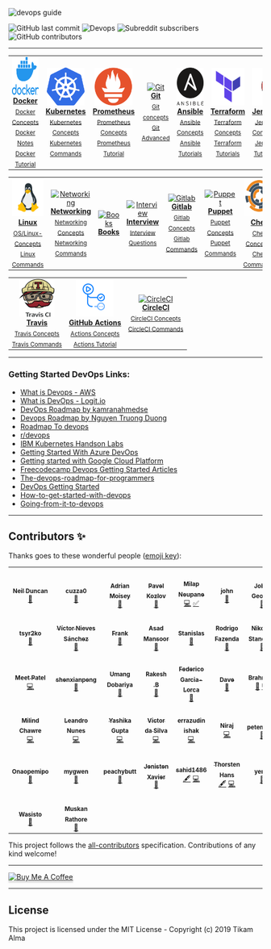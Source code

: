 

![devops guide](https://github.com/Tikam02/DevOps-Guide/blob/master/img/devops-guide.png)

![GitHub last commit](https://img.shields.io/github/last-commit/Tikam02/DevOps_Cheatsheet?style=for-the-badge)   ![Devops](https://img.shields.io/badge/Development-Operations-blue?style=for-the-badge) ![Subreddit subscribers](https://img.shields.io/reddit/subreddit-subscribers/devops?style=for-the-badge) ![GitHub contributors](https://img.shields.io/github/contributors/Tikam02/DevOps-Guide?style=for-the-badge)

<!-- <p>
		<a href="https://triplebyte.com/a/UEmYALe/d">
		<b>Looking for a job?</b> 
			<br>
			No resume needed. Just prove you can code. Take Triplebyte’s quiz 
      and go straight to final onsite interviews!
			<br>
			<div>
				<img src="https://github.com/Tikam02/DevOps-Guide/blob/master/img/logo/Triplebyte_Logo_Default.png" width="500" hieght="400"  alt="Tripblebyte" align="middle">
			</div>
		</a>
	</p>
	
	 -->
	
*******************


<center>
<table>
 <tr>
<td align="center"><a href="./Container-orchestration/Docker"><img src="img/docker.png" width="75px;" height="75px;" alt="Docker"/><br/><b>Docker</b></a><br /><sub><a href="./Container-orchestration/Docker/docker-concepts.md">Docker Concepts</a></sub><br><sub><a href="./Container-orchestration/Docker/docker-notes.md">Docker Notes</a></sub><br><sub><a href="./Container-orchestration/Docker">Docker Tutorial</a></sub></td>
     <td align="center"><a href="./Container-orchestration/kubernetes"><img src="img/logo/kubernetes.png" width="75px;" height="75px;" alt="kubernetes"/><br /><b>Kubernetes</b></a><br /><sub><a href="./Container-orchestration/kubernetes/kuber-concepts.md">Kubernetes Concepts</a></sub><br><sub><a href="./Container-orchestration/kubernetes/kubernetes-commands.md">Kubernetes Commands</a></sub></td>
    <td align="center"><a href="./observability/Prometheus"><img src="img/logo/prometheus.png" width="75px;" height="75px;" alt="Prometheus"/><br /><b>Prometheus</b></a><br /><sub><a href="./observability/Prometheus/prometheus-concepts.md">Prometheus Concepts</a></sub><br><sub><a href="./observability/Prometheus/prometheus-tutorials.md">Prometheus Tutorial</a></sub></td>
    <td align="center"><a href="./CI-CD/git"><img src="img/logo/git.png" width="90px;" height="75px;" alt="Git"/><br /><b>Git</b></a><br/><sub><a href="./CI-CD/git">Git concepts</a></sub><br><sub><a href="./CI-CD/git/git-advanced.md">Git Advanced</a></sub></td>
    <td align="center"><a href="./Infrastructure-provisioning/Ansible"><img src="img/logo/ansible.png" width="70px;" height="75px;" alt="Ansible"/><br /><b>Ansible</b></a><br /><sub><a href="./Infrastructure-provisioning/Ansible/ansible-concepts.md"> Ansible Concepts</a></sub><br><sub><a href="./Infrastructure-provisioning/Ansible/ansible-tutorials.md"> Ansible Tutorials</a></sub></td>
    <td align="center"><a href="./Infrastructure-provisioning/Terraform"><img src="img/logo/terraform.png" width="65px;" height="75px;" alt="Terraform"/><br /><b>Terraform </b></a><br /><sub><a href="./Infrastructure-provisioning/Terraform/terraform-concepts.md">Terraform Concepts</a></sub><br><sub><a href="./Infrastructure-provisioning/Terraform/terraform-tutorials.md"> Terraform Tutorials</a></sub></td>
    <td align="center"><a href="./CI-CD/jenkins"><img src="img/logo/jenkins.png" width="100x;" height="75px;" alt="Jenkins"/><br /><b>Jenkins</b></a><br /><sub><a href="./CI-CD/jenkins/jenkins-concepts.md">Jenkins Concepts</a></sub><br><sub><a href="./CI-CD/jenkins/jenkins-tutorials.md">Jenkins Tutorials</a></sub></td>
  </tr>
   
   
 </table>
</center>
   
<center>
<table>

   <tr>
    <td align="center"><a href="./OS"><img src="img/logo/linux.png" width="75x;" height="75px;" alt="Linux"/><br /><b>Linux</b></a><br /><sub><a href="./OS/os-concepts.md">OS/Linux-Concepts</a></sub><br><sub><a href="./OS/os-commands.md">Linux Commands</a></sub></td>
     <td align="center"><a href="./Networking"><img src="img/logo/network.png" width="80x;" height="75px;" alt="Networking"/><br /><b>Networking</b></a><br /><sub><a href="./Networking/networking-concepts.md">Networking Concepts</a></sub><br><sub><a href="./Networking/networking-commands.md">Networking Commands</a></sub></td>
    <td align="center"><a href="./Books"><img src="img/logo/books.png" width="80x;" height="75px;" alt="Books"/><br /><b>Books</b></a><br /><sub></td>
    <td align="center"><a href="./Interview"><img src="img/logo/interview.png" width="80x;" height="75px;" alt="Interview"/><br /><b>Interview </b></a><br /><sub><a href="./Interview/Dev-ops-Interview.md">Interview Questions</a></sub></td>
    <td align="center"><a href="./CI-CD/GitlabCi"><img src="img/logo/gitlab.png" width="80x;" height="75px;" alt="Gitlab"/><br /><b>Gitlab</b></a><br /><sub><a href="./CI-CD/GitlabCi/gitlab-concepts.md">Gitlab Concepts</a></sub><br><sub><a href="./CI-CD/GitlabCi/gitlab-commands.md">Gitlab Commands</a></sub></td>
    <td align="center"><a href="./Infrastructure-provisioning/Puppet"><img src="img/logo/puppet.png" width="100x;" height="75px;" alt="Puppet"/><br /><b>Puppet</b></a><br /><sub><a href="./Infrastructure-provisioning/Puppet/puppet-concepts.md">Puppet Concepts</a></sub><br><sub><a href="./Infrastructure-provisioning/Puppet/puppet-commands.md">Puppet Commands</a></sub></td>
    <td align="center"><a href="./Infrastructure-provisioning/Chef"><img src="img/logo/chef.jpg" width="80x;" height="75px;" alt="Chef"/><br /><b>Chef</b></a><br /><sub><a href="./Infrastructure-provisioning/Chef/chef-concepts.md">Chef Concepts</a></sub><br><sub><a href="./Infrastructure-provisioning/Chef/chef-commands.md">Chef Commands</a></sub></td>
   
  </tr>
  
 </table>
</center>

 <center>
<table>

   <tr>
    <td align="center"><a href="./CI-CD/TravisCi"><img src="img/logo/travisci.png" width="70x;" height="75px;" alt="Gitlab"/><br /><b>Travis</b></a><br /><sub><a href="./CI-CD/TravisCi/travis-concepts.md">Travis Concepts</a></sub><br><sub><a href="./CI-CD/TravisCi/travis-commands.md">Travis Commands</a></sub></td>
    <td align="center"><a href="./CI-CD/Actions"><img src="img/logo/actions.png" width="75x;" height="75px;" alt="Actions"/><br /><b>GitHub Actions</b></a><br /><sub><a href="./CI-CD/Actions/github-actions-concepts.md">Actions Concepts</a></sub><br><sub><a href="./CI-CD/Actions/github-actions-tutorial.md">Actions Tutorial</a></sub></td>
    <td align="center"><a href="./CI-CD/CircleCI"><img src="img/logo/circleci.png" width="70x;" height="75px;" alt="CircleCI"/><br /><b>CircleCI</b></a><br /><sub><a href="./CI-CD/CircleCI/circleci-concepts.md">CircleCI Concepts</a></sub><br><sub><a href="./CI-CD/CircleCI/circleci-commands.md">CircleCI Commands</a></sub></td>
  </tr>
  
 </table>
</center>








********************


### Getting Started DevOps Links:

- [What is Devops - AWS](https://aws.amazon.com/devops/what-is-devops/)
- [What is DevOps - Logit.io](https://logit.io/blog/post/what-is-devops)
- [DevOps Roadmap by kamranahmedse](https://github.com/kamranahmedse/developer-roadmap/blob/master/img/devops.png)
- [Devops Roadmap by Nguyen Truong Duong](https://github.com/raycad/devops-roadmap)
- [Roadmap To devops](https://medium.com/faun/the-roadmap-to-become-a-devops-dude-from-server-to-serverless-dd97420f640e)
- [r/devops](https://www.reddit.com/r/devops/)
- [IBM Kubernetes Handson Labs](https://github.com/IBM/kube101/tree/master/workshop)
- [Getting Started With Azure DevOps](https://github.com/microsoft/azuredevopslabs)
- [Getting started with Google Cloud Platform](https://cloud.google.com/gcp/getting-started/)
- [Freecodecamp Devops Getting Started Articles](https://www.freecodecamp.org/news/tag/devops/)
- [The-devops-roadmap-for-programmers](https://dzone.com/articles/the-devops-roadmap-for-programmers)
- [DevOps Getting Started](https://medium.com/@devfire/how-to-become-a-devops-engineer-in-six-months-or-less-366097df7737)
- [How-to-get-started-with-devops](https://dev.to/liquid_chickens/how-to-get-started-with-devops)
- [Going-from-it-to-devops](https://medium.com/better-programming/going-from-it-to-devops-996192520331)
  
**************************


## Contributors ✨

Thanks goes to these wonderful people ([emoji key](https://allcontributors.org/docs/en/emoji-key)):

<!-- ALL-CONTRIBUTORS-LIST:START - Do not remove or modify this section -->
<!-- prettier-ignore-start -->
<!-- markdownlint-disable -->
<table>
  <tr>
    <td align="center"><a href="http://www.ghostwheel.co.uk"><img src="https://avatars0.githubusercontent.com/u/652579?v=4" width="100px;" alt=""/><br /><sub><b>Neil Duncan</b></sub></a><br /><a href="https://github.com/Tikam02/DevOps-Guide/commits?author=neilduncan" title="Documentation">📖</a></td>
    <td align="center"><a href="https://github.com/cuzza0"><img src="https://avatars0.githubusercontent.com/u/8264053?v=4" width="100px;" alt=""/><br /><sub><b>cuzza0</b></sub></a><br /><a href="https://github.com/Tikam02/DevOps-Guide/commits?author=cuzza0" title="Documentation">📖</a></td>
    <td align="center"><a href="https://adrianmoisey.gitlab.com/"><img src="https://avatars3.githubusercontent.com/u/736329?v=4" width="100px;" alt=""/><br /><sub><b>Adrian Moisey</b></sub></a><br /><a href="https://github.com/Tikam02/DevOps-Guide/commits?author=adrianmoisey" title="Documentation">📖</a></td>
    <td align="center"><a href="https://github.com/Win32Sector"><img src="https://avatars3.githubusercontent.com/u/7781383?v=4" width="100px;" alt=""/><br /><sub><b>Pavel Kozlov</b></sub></a><br /><a href="#question-Win32Sector" title="Answering Questions">💬</a></td>
    <td align="center"><a href="https://github.com/milap-neupane"><img src="https://avatars0.githubusercontent.com/u/2145263?v=4" width="100px;" alt=""/><br /><sub><b>Milap Neupane</b></sub></a><br /><a href="https://github.com/Tikam02/DevOps-Guide/commits?author=milap-neupane" title="Code">💻</a> <a href="#tutorial-milap-neupane" title="Tutorials">✅</a></td>
    <td align="center"><a href="https://johnoctubre.me/"><img src="https://avatars0.githubusercontent.com/u/1725315?v=4" width="100px;" alt=""/><br /><sub><b>john</b></sub></a><br /><a href="https://github.com/Tikam02/DevOps-Guide/commits?author=johnoct" title="Documentation">📖</a></td>
    <td align="center"><a href="https://www.linkedin.com/in/jobin-george-364bbb127/"><img src="https://avatars0.githubusercontent.com/u/26024383?v=4" width="100px;" alt=""/><br /><sub><b>Jobin George</b></sub></a><br /><a href="https://github.com/Tikam02/DevOps-Guide/commits?author=jobintweets" title="Documentation">📖</a></td>
  </tr>
  <tr>
    <td align="center"><a href="https://github.com/tsyr2ko"><img src="https://avatars3.githubusercontent.com/u/344274?v=4" width="100px;" alt=""/><br /><sub><b>tsyr2ko</b></sub></a><br /><a href="https://github.com/Tikam02/DevOps-Guide/commits?author=tsyr2ko" title="Documentation">📖</a></td>
    <td align="center"><a href="https://twitter.com/VictorNS69"><img src="https://avatars2.githubusercontent.com/u/10101065?v=4" width="100px;" alt=""/><br /><sub><b>Víctor Nieves Sánchez</b></sub></a><br /><a href="https://github.com/Tikam02/DevOps-Guide/commits?author=VictorNS69" title="Documentation">📖</a></td>
    <td align="center"><a href="https://blog.acropanda.top/"><img src="https://avatars1.githubusercontent.com/u/25024102?v=4" width="100px;" alt=""/><br /><sub><b>Frank</b></sub></a><br /><a href="https://github.com/Tikam02/DevOps-Guide/commits?author=acrofrank" title="Documentation">📖</a></td>
    <td align="center"><a href="https://medium.com/@asadmansoor"><img src="https://avatars0.githubusercontent.com/u/7865693?v=4" width="100px;" alt=""/><br /><sub><b>Asad Mansoor</b></sub></a><br /><a href="https://github.com/Tikam02/DevOps-Guide/commits?author=asadmansr" title="Documentation">📖</a></td>
    <td align="center"><a href="https://angristan.xyz"><img src="https://avatars1.githubusercontent.com/u/11699655?v=4" width="100px;" alt=""/><br /><sub><b>Stanislas</b></sub></a><br /><a href="https://github.com/Tikam02/DevOps-Guide/commits?author=angristan" title="Documentation">📖</a></td>
    <td align="center"><a href="https://www.linkedin.com/in/rodrigofazenda/"><img src="https://avatars2.githubusercontent.com/u/12849476?v=4" width="100px;" alt=""/><br /><sub><b>Rodrigo Fazenda</b></sub></a><br /><a href="https://github.com/Tikam02/DevOps-Guide/commits?author=rodrigofazenda" title="Documentation">📖</a></td>
    <td align="center"><a href="https://github.com/nkstanchev"><img src="https://avatars0.githubusercontent.com/u/22329266?v=4" width="100px;" alt=""/><br /><sub><b>Nikolay Stanchev</b></sub></a><br /><a href="https://github.com/Tikam02/DevOps-Guide/commits?author=nkstanchev" title="Documentation">📖</a></td>
  </tr>
  <tr>
    <td align="center"><a href="https://github.com/meet59patel"><img src="https://avatars2.githubusercontent.com/u/45785817?v=4" width="100px;" alt=""/><br /><sub><b>Meet Patel</b></sub></a><br /><a href="https://github.com/Tikam02/DevOps-Guide/commits?author=meet59patel" title="Code">💻</a></td>
    <td align="center"><a href="https://shenxianpeng.github.io"><img src="https://avatars1.githubusercontent.com/u/3353385?v=4" width="100px;" alt=""/><br /><sub><b>shenxianpeng</b></sub></a><br /><a href="https://github.com/Tikam02/DevOps-Guide/commits?author=shenxianpeng" title="Documentation">📖</a></td>
    <td align="center"><a href="https://github.com/Umang2002"><img src="https://avatars3.githubusercontent.com/u/56287922?v=4" width="100px;" alt=""/><br /><sub><b>Umang Dobariya</b></sub></a><br /><a href="https://github.com/Tikam02/DevOps-Guide/commits?author=Umang2002" title="Documentation">📖</a></td>
    <td align="center"><a href="https://github.com/Revenge-Rakesh"><img src="https://avatars2.githubusercontent.com/u/36032275?v=4" width="100px;" alt=""/><br /><sub><b>Rakesh .B</b></sub></a><br /><a href="https://github.com/Tikam02/DevOps-Guide/commits?author=Revenge-Rakesh" title="Documentation">📖</a></td>
    <td align="center"><a href="https://github.com/fedGL"><img src="https://avatars3.githubusercontent.com/u/30448072?v=4" width="100px;" alt=""/><br /><sub><b>Federico Garcia-Lorca</b></sub></a><br /><a href="https://github.com/Tikam02/DevOps-Guide/commits?author=fedGL" title="Documentation">📖</a></td>
    <td align="center"><a href="https://github.com/kawaiipantsu"><img src="https://avatars0.githubusercontent.com/u/12233528?v=4" width="100px;" alt=""/><br /><sub><b>Dave</b></sub></a><br /><a href="https://github.com/Tikam02/DevOps-Guide/commits?author=kawaiipantsu" title="Documentation">📖</a></td>
    <td align="center"><a href="https://listout.github.io/mysite/"><img src="https://avatars1.githubusercontent.com/u/66715002?v=4" width="100px;" alt=""/><br /><sub><b>Brahmajit</b></sub></a><br /><a href="https://github.com/Tikam02/DevOps-Guide/commits?author=listout" title="Documentation">📖</a> <a href="https://github.com/Tikam02/DevOps-Guide/commits?author=listout" title="Code">💻</a></td>
  </tr>
  <tr>
    <td align="center"><a href="https://milindchawre.github.io/"><img src="https://avatars0.githubusercontent.com/u/21288765?v=4" width="100px;" alt=""/><br /><sub><b>Milind Chawre</b></sub></a><br /><a href="https://github.com/Tikam02/DevOps-Guide/commits?author=milindchawre" title="Code">💻</a></td>
    <td align="center"><a href="http://lnfnunes.com.br"><img src="https://avatars1.githubusercontent.com/u/2450417?v=4" width="100px;" alt=""/><br /><sub><b>Leandro Nunes</b></sub></a><br /><a href="https://github.com/Tikam02/DevOps-Guide/commits?author=lnfnunes" title="Code">💻</a></td>
    <td align="center"><a href="https://github.com/creativeyashi"><img src="https://avatars2.githubusercontent.com/u/56039343?v=4" width="100px;" alt=""/><br /><sub><b>Yashika Gupta</b></sub></a><br /><a href="https://github.com/Tikam02/DevOps-Guide/commits?author=creativeyashi" title="Code">💻</a></td>
    <td align="center"><a href="https://www.linkedin.com/in/victor-da-silva-a75951138/"><img src="https://avatars3.githubusercontent.com/u/40555247?v=4" width="100px;" alt=""/><br /><sub><b>Victor da Silva</b></sub></a><br /><a href="https://github.com/Tikam02/DevOps-Guide/commits?author=VictordaSiIva" title="Code">💻</a></td>
    <td align="center"><a href="https://github.com/errazudin"><img src="https://avatars2.githubusercontent.com/u/539687?v=4" width="100px;" alt=""/><br /><sub><b>errazudin ishak</b></sub></a><br /><a href="https://github.com/Tikam02/DevOps-Guide/commits?author=errazudin" title="Code">💻</a></td>
    <td align="center"><a href="https://github.com/waniniraj"><img src="https://avatars0.githubusercontent.com/u/20483354?v=4" width="100px;" alt=""/><br /><sub><b>Niraj</b></sub></a><br /><a href="https://github.com/Tikam02/DevOps-Guide/commits?author=waniniraj" title="Code">💻</a></td>
    <td align="center"><a href="https://github.com/petemadis"><img src="https://avatars1.githubusercontent.com/u/44151476?v=4" width="100px;" alt=""/><br /><sub><b>petemadis</b></sub></a><br /><a href="https://github.com/Tikam02/DevOps-Guide/commits?author=petemadis" title="Documentation">📖</a></td>
  </tr>
  <tr>
    <td align="center"><a href="http://onaopewapo.wordpress.com"><img src="https://avatars1.githubusercontent.com/u/64684770?v=4" width="100px;" alt=""/><br /><sub><b>Onaopemipo</b></sub></a><br /><a href="https://github.com/Tikam02/DevOps-Guide/commits?author=Onaope" title="Documentation">📖</a></td>
    <td align="center"><a href="https://github.com/mygwen"><img src="https://avatars2.githubusercontent.com/u/56973180?v=4" width="100px;" alt=""/><br /><sub><b>mygwen</b></sub></a><br /><a href="https://github.com/Tikam02/DevOps-Guide/commits?author=mygwen" title="Documentation">📖</a></td>
    <td align="center"><a href="https://github.com/cjjp-sushi"><img src="https://avatars2.githubusercontent.com/u/44535517?v=4" width="100px;" alt=""/><br /><sub><b>peachybutt</b></sub></a><br /><a href="https://github.com/Tikam02/DevOps-Guide/commits?author=cjjp-sushi" title="Documentation">📖</a></td>
    <td align="center"><a href="https://github.com/jenistenxavier"><img src="https://avatars1.githubusercontent.com/u/43406772?v=4" width="100px;" alt=""/><br /><sub><b>Jenisten Xavier</b></sub></a><br /><a href="https://github.com/Tikam02/DevOps-Guide/commits?author=jenistenxavier" title="Documentation">📖</a></td>
    <td align="center"><a href="https://github.com/sahid1486"><img src="https://avatars1.githubusercontent.com/u/60508279?v=4" width="100px;" alt=""/><br /><sub><b>sahid1486</b></sub></a><br /><a href="#content-sahid1486" title="Content">🖋</a> <a href="https://github.com/Tikam02/DevOps-Guide/commits?author=sahid1486" title="Code">💻</a></td>
    <td align="center"><a href="https://thorsten-hans.com"><img src="https://avatars0.githubusercontent.com/u/357884?v=4" width="100px;" alt=""/><br /><sub><b>Thorsten Hans</b></sub></a><br /><a href="#content-ThorstenHans" title="Content">🖋</a> <a href="https://github.com/Tikam02/DevOps-Guide/commits?author=ThorstenHans" title="Code">💻</a></td>
    <td align="center"><a href="https://github.com/yenyl"><img src="https://avatars1.githubusercontent.com/u/57047995?v=4" width="100px;" alt=""/><br /><sub><b>yenyl</b></sub></a><br /><a href="https://github.com/Tikam02/DevOps-Guide/commits?author=yenyl" title="Documentation">📖</a></td>
  </tr>
  <tr>
    <td align="center"><a href="https://github.com/tiramisubliss"><img src="https://avatars2.githubusercontent.com/u/17046296?v=4" width="100px;" alt=""/><br /><sub><b>Wasisto</b></sub></a><br /><a href="https://github.com/Tikam02/DevOps-Guide/commits?author=tiramisubliss" title="Documentation">📖</a></td>
    <td align="center"><a href="https://github.com/Sakura74"><img src="https://avatars0.githubusercontent.com/u/62328534?v=4" width="100px;" alt=""/><br /><sub><b>Muskan Rathore</b></sub></a><br /><a href="https://github.com/Tikam02/DevOps-Guide/commits?author=Sakura74" title="Documentation">📖</a></td>
  </tr>
</table>

<!-- markdownlint-enable -->
<!-- prettier-ignore-end -->
<!-- ALL-CONTRIBUTORS-LIST:END -->

This project follows the [all-contributors](https://github.com/all-contributors/all-contributors) specification. Contributions of any kind welcome!

********************************************
<a href="https://www.buymeacoffee.com/95jwDkC" target="_blank"><img src="https://www.buymeacoffee.com/assets/img/custom_images/orange_img.png" alt="Buy Me A Coffee" style="height: 41px !important;width: 174px !important;box-shadow: 0px 3px 2px 0px rgba(190, 190, 190, 0.5) !important;-webkit-box-shadow: 0px 3px 2px 0px rgba(190, 190, 190, 0.5) !important;" ></a>
*********************************************
## License

This project is licensed under the MIT License - Copyright (c) 2019 Tikam Alma
